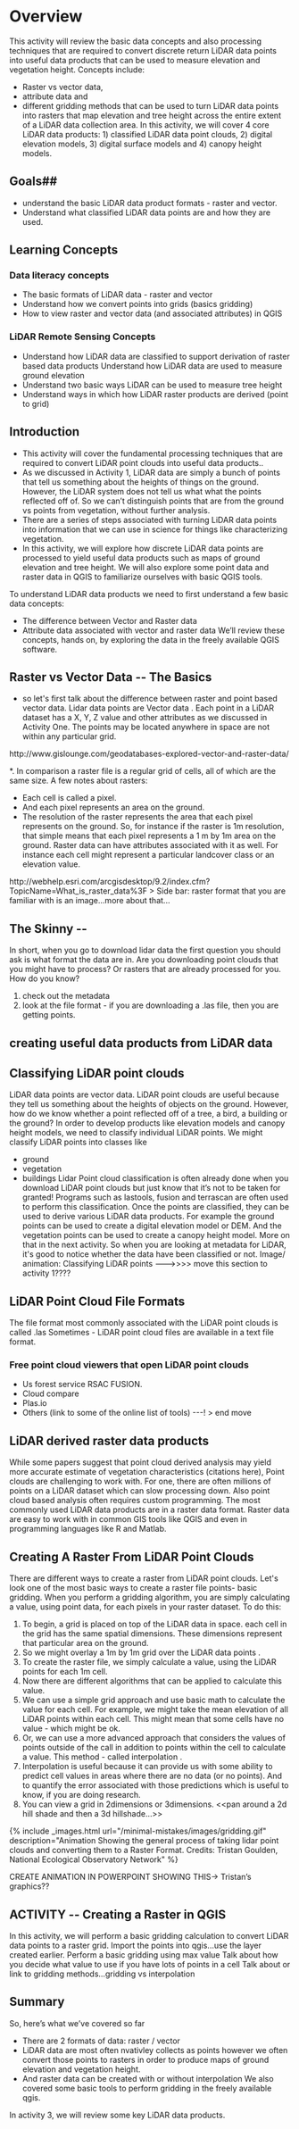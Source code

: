 # Overview #
This activity will review the basic data concepts and also processing techniques that are required to convert discrete return LiDAR data points into useful data products that can be used to measure elevation and vegetation height. Concepts include:
*  Raster vs vector data, 
*  attribute data and 
*  different gridding methods that can be used to turn LiDAR data points into rasters that map elevation and tree height across the entire extent of a LiDAR data collection area. 
In this activity, we will cover 4 core LiDAR data products: 1) classified LiDAR data point clouds, 2) digital elevation models, 3) digital surface models and 4) canopy height models.

## Goals##
- understand the basic LiDAR data product formats - raster and vector. 
- Understand what classified LiDAR data points are and how they are used.

## Learning Concepts ##
### Data literacy concepts
*    The basic formats of LiDAR data - raster and vector
*    Understand how we convert points into grids (basics gridding)
*    How to view raster and vector data (and associated attributes) in QGIS

### LiDAR Remote Sensing Concepts
*    Understand how LiDAR data are classified to support derivation of raster based data products
Understand how LiDAR data are used to measure ground elevation
*    Understand two basic ways LiDAR can be used to measure tree height
*    Understand ways in which how LiDAR raster products are derived (point to grid)

## Introduction
* This activity will cover the fundamental processing techniques that are required to convert LiDAR point clouds into useful data products.. 
* As we discussed in Activity 1<link>, LiDAR data are simply a bunch of points that tell us something about the heights of things on the ground. However, the LiDAR system does not tell us what what the points reflected off of. So we can’t distinguish points that are from the ground vs points from vegetation, without further analysis.
*    There are a series of steps associated with turning LiDAR data points into information that we can use in science for things like characterizing vegetation.
*    In this activity, we will explore how discrete LiDAR data points are processed to yield useful data products such as maps of ground elevation and tree height. We will also explore some point data and raster data in QGIS to familiarize ourselves with basic QGIS tools.

To understand LiDAR data products we need to first understand a few basic data concepts:
*    The difference between Vector and Raster data
*    Attribute data associated with vector and raster data
We’ll review these concepts, hands on, by exploring the data in the freely available QGIS software.

## Raster vs Vector Data -- The Basics 
* so let's first talk about the difference between raster and point based vector data. Lidar data points are Vector data . Each point in a LiDAR dataset has a X, Y, Z value and other attributes as we discussed in Activity One. The points may be located anywhere in space are not within any particular grid.
 <link to something on vector data>
http://www.gislounge.com/geodatabases-explored-vector-and-raster-data/

*. In comparison a raster file is a regular grid of cells, all of which are the same size. A few notes about rasters:
*    Each cell is called a pixel. 
*    And each pixel represents an area on the ground. 
*    The resolution of the raster represents the area that each pixel represents on the ground. So, for instance if the raster is 1m resolution, that simple means that each pixel represents a 1 m by 1m area on the ground.
Raster data can have attributes associated with it as well. For instance each cell might represent a particular landcover class or an elevation value. 
<Link to raster overview...>
http://webhelp.esri.com/arcgisdesktop/9.2/index.cfm?TopicName=What_is_raster_data%3F
> Side bar: raster format that you are familiar with is an image...more about that...

## The Skinny -- 
In short, when you go to download lidar data the first question you should ask is what format the data are in. Are you downloading point clouds that you might have to process? Or rasters that are already processed for you. How do you know?
1. check out the metadata
2. look at the file format - if you are downloading a .las file, then you are getting points. 

## creating useful data products from LiDAR data

## Classifying LiDAR point clouds
LiDAR data points are vector data. LiDAR point clouds are useful because they tell us something about the heights of objects on the ground. However, how do we know whether a point reflected off of a tree, a bird, a building or the ground? In order to develop products like elevation models and canopy height models, we need to classify individual LiDAR points. We might classify LiDAR points into classes like
*    ground
*    vegetation
*    buildings
Lidar Point cloud classification is often already done when you download LiDAR point clouds but just know that it’s not to be taken for granted! Programs such as lastools, fusion and terrascan are often used to perform this classification. Once the points are classified, they can be used to derive various LiDAR data products. For example the ground points can be used to create a digital elevation model or DEM. And the vegetation points can be used to create a canopy height model. More on that in the next activity.
So when you are looking at metadata for LiDAR, it's good to notice whether the data have been classified or not. 
Image/ animation: Classifying LiDAR points
--->>>> move this section to activity 1????
## LiDAR Point Cloud File Formats
The file format most commonly associated with the LiDAR point clouds is called .las 
Sometimes - LiDAR point cloud files are available in a text file format. 
### Free point cloud viewers that open LiDAR point clouds
*    Us forest service RSAC FUSION.
*    Cloud compare
*    Plas.io 
*    Others (link to some of the online list of tools)
---! > end move

## LiDAR derived raster data products
While some papers suggest that point cloud derived analysis may yield more accurate estimate of vegetation characteristics (citations here), Point clouds are challenging to work with. For one, there are often millions of points on a LiDAR dataset which can slow processing down. Also point cloud based analysis often requires custom programming. The most commonly used LiDAR data products are in a raster data format. Raster data are easy to work with in common GIS tools like QGIS and even in programming languages like R and Matlab.

## Creating A Raster From LiDAR Point Clouds
There are different ways to create a raster from LiDAR point clouds. Let's look one of the most basic ways to create a raster file points- basic gridding. When you perform a gridding algorithm, you are simply calculating a value, using point data, for each pixels in your raster dataset. To do this:

1. To begin, a grid is placed on top of the LiDAR data in space. each cell in the grid has the same spatial dimensions. These dimensions represent that particular area on the ground. 
2. So we might overlay a 1m by 1m grid over the LiDAR data points . 
3. To create the raster file, we simply calculate a value, using the LiDAR points for each 1m cell.
4. Now there are different algorithms that can be applied to calculate this value. 
5. We can use a simple grid approach and use basic math to calculate the value for each cell. For example, we might take the mean elevation of all LiDAR points within each cell. This might mean that some cells have no value - which might be ok. 
6. Or, we can use a more advanced approach that considers the values of points outside of the call in addition to points within the cell to calculate a value. This method - called interpolation .
7. Interpolation is useful because it can provide us with some ability to predict cell values in areas where there are no data (or no points). And to quantify the error associated with those predictions which is useful to know, if you are doing research. 
8. You can view a grid in 2dimensions or 3dimensions. <<pan around a 2d hill shade and then a 3d hillshade...>>

{% include _images.html url="/minimal-mistakes/images/gridding.gif" description="Animation Showing the general process of taking lidar point clouds and converting them to a Raster Format. Credits: Tristan Goulden, National Ecological Observatory Network" %}

CREATE ANIMATION IN POWERPOINT SHOWING THIS→ Tristan’s graphics??

## ACTIVITY -- Creating a Raster in QGIS
In this activity, we will perform a basic gridding calculation to convert LiDAR data points to a raster grid.
Import the points into qgis...use the layer created earlier.
Perform a basic gridding using max value
Talk about how you decide what value to use if you have lots of points in a cell
Talk about or link to gridding methods...gridding vs interpolation

## Summary
So, here’s what we’ve covered so far
*    There are 2 formats of data: raster / vector
*  LiDAR data are most often nvativley collects as points however we often convert those points to rasters in order to produce maps of ground elevation and vegetation height.
*    And raster data can be created with or without interpolation
We also covered some basic tools to perform gridding in the freely available qgis.

In activity 3, we will review some key LiDAR data products.





